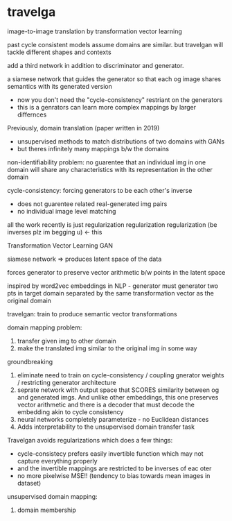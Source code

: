 # travelga

image-to-image translation by transformation vector learning

past cycle consistent models assume domains are similar. but travelgan will tackle different shapes and contexts

add a third network in addition to discriminator and generator.

a siamese network that guides the generator so that each og image shares semantics with its generated version
- now you don't need the "cycle-consistency" restriant on the generators
- this is a genrators can learn more complex mappings by larger differnces

Previously, domain translation (paper written in 2019)
- unsupervised methods to match distributions of two domains with GANs
- but theres infinitely many mappings b/w the domains

non-identifiability problem: no guarentee that an individual img in one domain will share any characteristics with its representation in the other domain 


cycle-consistency: forcing generators to be each other's inverse
- does not guarentee related real-generated img pairs
- no individual image level matching

all the work recently is just regularization regularization regularization (be inverses plz im begging u) <- this

Transformation Vector Learning GAN

siamese network => produces latent space of the data

forces generator to preserve vector arithmetic b/w points in the latent space

inspired by word2vec embeddings in NLP - generator must generator two pts in target domain separated by the same transformation vector as the original domain

travelgan: train to produce semantic vector transformations

domain mapping problem:
1. transfer given img to other domain
2. make the translated img similar to the original img in some way


groundbreaking
1. eliminate need to train on cycle-consistency / coupling gnerator weights / restricting generator architecture
2. seprate network with output space that SCORES similarity between og and generated imgs. And unlike other embeddings, this one preserves vector arithmetic and there is a decoder that must decode the embedding akin to cycle consistency
3. neural networks completely parameterize - no Euclidean distances
4. Adds interpretability to the unsupervised domain transfer task

Travelgan avoids regularizations which does a few things:
- cycle-consistecy prefers easily invertible function which may not capture everything properly
- and the invertible mappings are restricted to be inverses of eac oter
- no more pixelwise MSE!! (tendency to bias towards mean images in dataset)


unsupervised domain mapping:
1. domain membership

